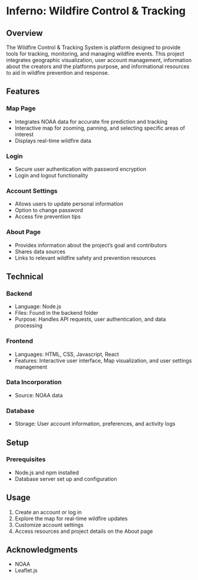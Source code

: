 # Inferno: Wildfire Control & Tracking

## Overview
The Wildfire Control & Tracking System is platform designed to provide tools for tracking, monitoring, and managing wildfire events. 
This project integrates geographic visualization, user account management, information about the creators and the platforms purpose, and informational resources to aid in wildfire prevention and response.
## Features
### Map Page
- Integrates NOAA data for accurate fire prediction and tracking
- Interactive map for zooming, panning, and selecting specific areas of interest
- Displays real-time wildfire data

### Login
- Secure user authentication with password encryption
- Login and logout functionality

### Account Settings
- Allows users to update personal information
- Option to change password
- Access fire prevention tips

### About Page
- Provides information about the project’s goal and contributors
- Shares data sources
- Links to relevant wildfire safety and prevention resources

## Technical 
### Backend
- Language: Node.js
- Files: Found in the backend folder
- Purpose: Handles API requests, user authentication, and data processing

### Frontend
- Languages: HTML, CSS, Javascript, React
- Features: Interactive user interface, Map visualization, and user settings management

### Data Incorporation
- Source: NOAA data

### Database
- Storage: User account information, preferences, and activity logs

## Setup
### Prerequisites
- Node.js and npm installed
- Database server set up and configuration

## Usage
1. Create an account or log in
2. Explore the map for real-time wildfire updates
3. Customize account settings
4. Access resources and project details on the About page

## Acknowledgments
- NOAA
- Leaflet.js

  

